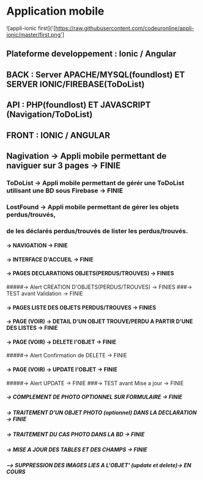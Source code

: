 # Application mobile
![appli-ionic first]('[https://raw.githubusercontent.com/codeuronline/appli-ionic/master/first.png']

## Plateforme developpement : Ionic / Angular

## BACK : Server APACHE/MYSQL(foundlost) ET SERVER IONIC/FIREBASE(ToDoList)

## API : PHP(foundlost) ET JAVASCRIPT (Navigation/ToDoList)

## FRONT : IONIC / ANGULAR

## Nagivation -> Appli mobile permettant de naviguer sur 3 pages -> FINIE

### ToDoList -> Appli mobile permettant de gérér une ToDoList utilisant une BD sous Firebase -> FINIE

### LostFound -> Appli mobile permettant de gérer les objets perdus/trouvés,

### de les déclarés perdus/trouvés de lister les perdus/trouvés.

#### -> NAVIGATION -> FINIE

#### -> INTERFACE D'ACCUEIL -> FINIE

#### -> PAGES DECLARATIONS OBJETS(PERDUS/TROUVES) -> FINIES

#####-> Alert CREATION D'OBJETS(PERDUS/TROUVES) -> FINIES
###-> TEST avant Validation -> FINIE

#### -> PAGES LISTE DES OBJETS PERDUS/TROUVES -> FINIES

#### -> PAGE (VOIR) -> DETAIL D'UN OBJET TROUVE/PERDU A PARTIR D'UNE DES LISTES -> FINIE

#### -> PAGE (VOIR) -> DELETE l'OBJET -> FINIE

#####-> Alert Confirmation de DELETE -> FINIE

#### -> PAGE (VOIR) -> UPDATE l'OBJET -> FINIE

#####-> Alert  UPDATE -> FINIE
###-> TEST avant Mise a jour -> FINIE

##### -> COMPLEMENT DE PHOTO OPTIONNEL SUR FORMULAIRE -> FINIE

##### -> TRAITEMENT D'UN OBJET PHOTO (optionnel) DANS LA DECLARATION -> FINIE

##### -> TRAITEMENT DU CAS PHOTO DANS LA BD -> FINIE

##### -> MISE A JOUR DES TABLES ET DES CHAMPS -> FINIE

##### --> SUPPRESSION DES IMAGES LIES A L'OBJET' (update et delete)-> EN COURS
